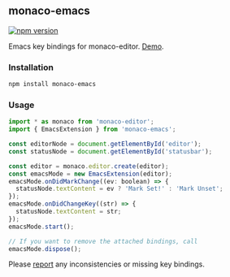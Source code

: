 ## monaco-emacs

[![npm version](https://badge.fury.io/js/monaco-emacs.svg)](https://www.npmjs.com/package/monaco-emacs)

Emacs key bindings for monaco-editor. [Demo](https://editor.bitwiser.in).

### Installation

```sh
npm install monaco-emacs
```

### Usage

```js
import * as monaco from 'monaco-editor';
import { EmacsExtension } from 'monaco-emacs';

const editorNode = document.getElementById('editor');
const statusNode = document.getElementById('statusbar');

const editor = monaco.editor.create(editor);
const emacsMode = new EmacsExtension(editor);
emacsMode.onDidMarkChange((ev: boolean) => {
  statusNode.textContent = ev ? 'Mark Set!' : 'Mark Unset';
});
emacsMode.onDidChangeKey((str) => {
  statusNode.textContent = str;
});
emacsMode.start();

// If you want to remove the attached bindings, call
emacsMode.dispose();
```

Please [report](https://github.com/brijeshb42/monaco-emacs/issues/new) any inconsistencies or missing key bindings.
